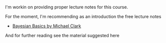 I'm workin on providing proper lecture notes for this course.

For the moment, I'm recommending as an introduction the free lecture notes

* [Bayesian Basics by Michael Clark](http://www3.nd.edu/~mclark19/learn/IntroBayes.pdf)

And for further reading see the material suggested here
